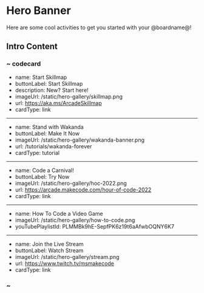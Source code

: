 # Hero Banner

Here are some cool activities to get you started with your @boardname@!

## Intro Content

### ~ codecard
* name: Start Skillmap
* buttonLabel: Start Skillmap
* description: New? Start here!
* imageUrl: /static/hero-gallery/skillmap.png
* url: https://aka.ms/ArcadeSkillmap
* cardType: link
---
* name: Stand with Wakanda
* buttonLabel: Make It Now
* imageUrl: /static/hero-gallery/wakanda-banner.png
* url: /tutorials/wakanda-forever
* cardType: tutorial
---
* name: Code a Carnival!
* buttonLabel: Try Now
* imageUrl: /static/hero-gallery/hoc-2022.png
* url: https://arcade.makecode.com/hour-of-code-2022
* cardType: link
---
* name: How To Code a Video Game
* imageUrl: /static/hero-gallery/how-to-code.png
* youTubePlaylistId: PLMMBk9hE-SepfPK6z19t6aAfwbOQNY6K7
---
* name: Join the Live Stream
* buttonLabel: Watch Stream
* imageUrl: /static/hero-gallery/stream.png
* url: https://www.twitch.tv/msmakecode
* cardType: link

### ~
